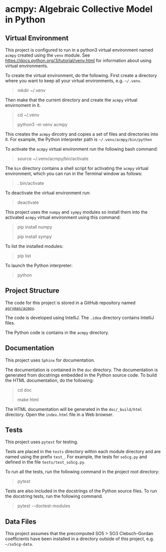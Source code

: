 # acmpy: Algebraic Collective Model in Python

## Virtual Environment

This project is configured to run in a python3 virtual environment
named `acmpy` created using the `venv` module.
See <https://docs.python.org/3/tutorial/venv.html> for information
about using virtual environments.

To create the virtual environment, do the following.
First create a directory where you want to keep all your virtual environments,
e.g. `~/.venv`.

> mkdir ~/.venv

Then make that the current directory and create the `acmpy` virtual envirnoment
in it.

> cd ~/.venv
>
> python3 -m venv acmpy

This creates the `acmpy` dircotry and copies a set of files and directories into it.
For example, the Python interpreter path is `~/.venv/acmpy/bin/python`

To activate the `acmpy` virtual environment run the following bash command:

> source ~/.venv/acmpy/bin/activate

The `bin` directory contains a shell script for activating the `acmpy`
virtual environment, which you can run in the Terminal window as follows:

> . bin/activate

To deactivate the virtual environment run:

> deactivate

This project uses the `numpy` and `sympy` modules so install them into the
activated `acmpy` virtual environment using this command:

> pip install numpy
>
> pip install sympy

To list the installed modules:

> pip list

To launch the Python interpreter:

> python

## Project Structure

The code for this project is stored in a GitHub repository named
[`agryman/acmpy`](https://github.com/agryman/acmpy).

The code is developed using IntelliJ. 
The `.idea` directory contains IntelliJ files.

The Python code is contains in the `acmpy` directory.

## Documentation

This project uses `Sphinx` for documentation.

The documentation is contained in the `doc` directory.
The documentation is generated from docstrings embedded in the Python source code.
To build the HTML documentation, do the following:

> cd doc
>
> make html

The HTML documentation will be generated in the `doc/_build/html` directory.
Open the `index.html` file in a Web browser.

## Tests

This project uses `pytest` for testing.

Tests are placed in the `tests` directory within each module directory
and are named using the prefix `test_`. For example, the tests for `so5cg.py`
and defined in the file `tests/test_so5cg.py`.

To run all the tests, run the following command in the project root directory:

> pytest

Tests are also included in the docstrings of the Python source files.
To run the docstring tests, run the following command.

> pytest --doctest-modules

## Data Files

This project assumes that the precomputed SO5 > SO3 Clebsch-Gordan coefficients
have been installed in a directory outside of this project, e.g. `~/so5cg-data`.
